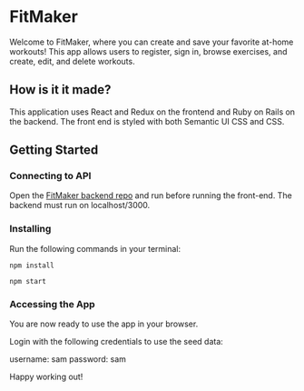 # FitMaker
Welcome to FitMaker, where you can create and save your favorite at-home workouts! This app allows users to register, sign in, browse exercises, and create, edit, and delete workouts.

## How is it it made?
This application uses React and Redux on the frontend and Ruby on Rails on the backend. The front end is styled with both Semantic UI CSS and CSS.

## Getting Started

### Connecting to API
Open the [FitMaker backend repo](https://github.com/brianboisvert/fitmaker_backend) and run before running the front-end. The backend must run on localhost/3000.

### Installing
Run the following commands in your terminal:
```
npm install
```
```
npm start
```

### Accessing the App
You are now ready to use the app in your browser.

Login with the following credentials to use the seed data:

username: sam
password: sam

Happy working out!
